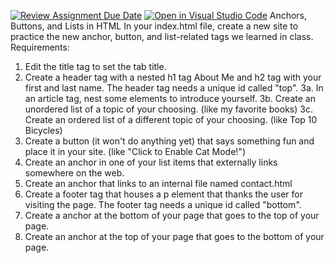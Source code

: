 [![Review Assignment Due Date](https://classroom.github.com/assets/deadline-readme-button-22041afd0340ce965d47ae6ef1cefeee28c7c493a6346c4f15d667ab976d596c.svg)](https://classroom.github.com/a/c_nVJkd4)
[![Open in Visual Studio Code](https://classroom.github.com/assets/open-in-vscode-2e0aaae1b6195c2367325f4f02e2d04e9abb55f0b24a779b69b11b9e10269abc.svg)](https://classroom.github.com/online_ide?assignment_repo_id=21097399&assignment_repo_type=AssignmentRepo)
Anchors, Buttons, and Lists in HTML
In your index.html file, create a new site to practice the new anchor, button, and list-related tags we learned in class.
Requirements:
1. Edit the title tag to set the tab title.
2. Create a header tag with a nested h1 tag About Me and h2 tag with your first and last name. The header tag needs a unique id called "top".
3a. In an article tag, nest some elements to introduce yourself.
3b. Create an unordered list of a topic of your choosing. (like my favorite books)
3c. Create an ordered list of a different topic of your choosing. (like Top 10 Bicycles)
4. Create a button (it won't do anything yet) that says something fun and place it in your site. (like "Click to Enable Cat Mode!")
5. Create an anchor in one of your list items that externally links somewhere on the web.
6. Create an anchor that links to an internal file named contact.html
7. Create a footer tag that houses a p element that thanks the user for visiting the page. The footer tag needs a unique id called "bottom".
8. Create a anchor at the bottom of your page that goes to the top of your page.
9. Create an anchor at the top of your page that goes to the bottom of your page.
